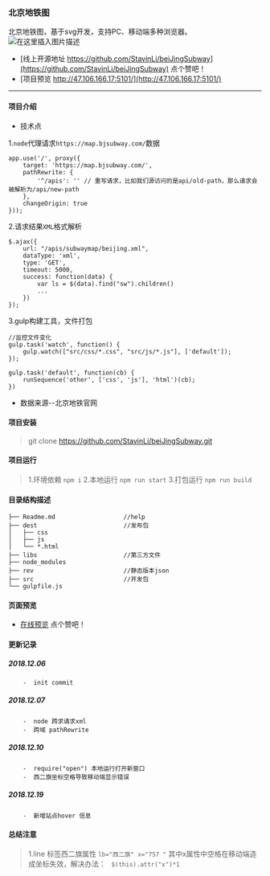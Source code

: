 
### 北京地铁图

北京地铁图，基于svg开发，支持PC、移动端多种浏览器。
![在这里插入图片描述](https://img-blog.csdnimg.cn/20181218084607543.jpg?x-oss-process=image/watermark,type_ZmFuZ3poZW5naGVpdGk,shadow_10,text_aHR0cHM6Ly9ibG9nLmNzZG4ubmV0L20wXzM3Mjg1MTkz,size_16,color_FFFFFF,t_70)
-  [线上开源地址 https://github.com/StavinLi/beiJingSubway](https://github.com/StavinLi/beiJingSubway) 点个赞吧！
- [项目预览 http://47.106.166.17:5101/](http://47.106.166.17:5101/)

-------------------
 

#### 项目介绍

- 技术点

 1.`node`代理请求`https://map.bjsubway.com/`数据
```
app.use('/', proxy({
    target: 'https://map.bjsubway.com/',
    pathRewrite: {
        '^/apis': '' // 重写请求，比如我们源访问的是api/old-path，那么请求会被解析为/api/new-path
    },
    changeOrigin: true
}));
```

2.请求结果`XML`格式解析
```
$.ajax({
    url: "/apis/subwaymap/beijing.xml",
    dataType: 'xml',
    type: 'GET',
    timeout: 5000,
    success: function(data) {
        var ls = $(data).find("sw").children()
        ...
    })
});
```
3.gulp构建工具，文件打包
```
//监控文件变化
gulp.task('watch', function() {
    gulp.watch(["src/css/*.css", "src/js/*.js"], ['default']);
});

gulp.task('default', function(cb) {
    runSequence('other', ['css', 'js'], 'html')(cb);
})
```
- 数据来源--北京地铁官网


#### 项目安装

> git clone https://github.com/StavinLi/beiJingSubway.git

#### 项目运行
> 1.环境依赖  `npm i`
> 2.本地运行 `npm run start` 
> 3.打包运行 `npm run build` 

#### 目录结构描述
```
├── Readme.md                   //help
├── dest                        //发布包
│   ├── css
│   ├── js                
│   └── *.html        
├── libs                        //第三方文件
├── node_modules                  
├── rev                         //静态版本json
├── src                         //开发包
└── gulpfile.js
```

#### 页面预览
- [在线预览](http://47.106.166.17:5101/) 点个赞吧！


#### 更新记录

##### 2018.12.06
```
    -  init commit
```
##### 2018.12.07
```
    -  node 跨求请求xml
    -  跨域 pathRewrite
```
##### 2018.12.10
```
    -  require("open") 本地运行打开新窗口
    -  西二旗坐标空格导致移动端显示错误
```
##### 2018.12.19
```
    -  新增站点hover 信息
```
#### 总结注意
>1.line 标签西二旗属性 `lb="西二旗" x="757 "` 其中x属性中空格在移动端造成坐标失效，解决办法： ` $(this).attr("x")*1`
